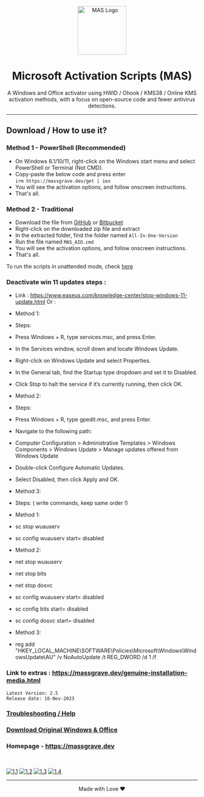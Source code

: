 <p align="center"><img src="https://lookimg.com/images/2023/09/25/QY5RTR.png" alt="MAS Logo" height="128"></p>

<h1 align="center">Microsoft  Activation  Scripts (MAS)</h1>

<p align="center">A Windows and Office activator using HWID / Ohook / KMS38 / Online KMS activation methods, with a focus on open-source code and fewer antivirus detections.</p>
<hr>

## Download / How to use it?

### Method 1 - PowerShell (Recommended)

-   On Windows 8.1/10/11, right-click on the Windows start menu and select PowerShell or Terminal (Not CMD).
-   Copy-paste the below code and press enter\
    `irm https://massgrave.dev/get | iex`
-   You will see the activation options, and follow onscreen instructions.
-   That's all.

### Method 2 - Traditional

-   Download the file from [GitHub](https://github.com/massgravel/Microsoft-Activation-Scripts/archive/refs/heads/master.zip) or [Bitbucket](https://bitbucket.org/WindowsAddict/microsoft-activation-scripts/get/master.zip)
-   Right-click on the downloaded zip file and extract
-   In the extracted folder, find the folder named `All-In-One-Version`
-   Run the file named `MAS_AIO.cmd`
-   You will see the activation options, and follow onscreen instructions.
-   That's all.

To run the scripts in unattended mode, check [here](https://massgrave.dev/command_line_switches.html)

### Deactivate win 11 updates steps : 
-   Link : https://www.easeus.com/knowledge-center/stop-windows-11-update.html
Or :
-   Method 1:
-   Steps:
-   Press Windows + R, type services.msc, and press Enter.
-   In the Services window, scroll down and locate Windows Update.
-   Right-click on Windows Update and select Properties.
-   In the General tab, find the Startup type dropdown and set it to Disabled.
-   Click Stop to halt the service if it’s currently running, then click OK.

-   Method 2:
-   Steps:
-   Press Windows + R, type gpedit.msc, and press Enter.
-   Navigate to the following path:
-   Computer Configuration > Administrative Templates > Windows Components > Windows Update > Manage updates offered from Windows Update
-   Double-click Configure Automatic Updates.
-   Select Disabled, then click Apply and OK.

-   Method 3:
-   Steps: ( write commands, keep same order !)
   -   Method 1:
   -   sc stop wuauserv
   -   sc config wuauserv start= disabled
   -   Method 2:
   -   net stop wuauserv
   -   net stop bits
   -   net stop dosvc
   -   sc config wuauserv start= disabled
   -   sc config bits start= disabled
   -   sc config dosvc start= disabled
   -   Method 3:
   -   reg add "HKEY_LOCAL_MACHINE\SOFTWARE\Policies\Microsoft\Windows\WindowsUpdate\AU" /v NoAutoUpdate /t REG_DWORD /d 1 /f

### Link to extras : https://massgrave.dev/genuine-installation-media.html

```
Latest Version: 2.5
Release date: 16-Nov-2023
```

### [Troubleshooting / Help](https://massgrave.dev/troubleshoot.html)
### [Download Original Windows & Office](https://massgrave.dev/genuine-installation-media.html)
### Homepage - https://massgrave.dev
</br>

[![1.1]][1]
[![1.2]][2]
[![1.3]][3]
[![1.4]][4]

[1.1]: https://lookimg.com/images/2023/03/21/QTvjcD.png (Chat with us without signup)
[1.2]: https://lookimg.com/images/2023/03/21/QTvLyd.png (Chat with us)
[1.3]: https://lookimg.com/images/2023/10/29/QiBot9.png (Follow on 𝕏/Twitter)
[1.4]: https://lookimg.com/images/2023/05/17/Q0iZ2U.png (Reddit)

[1]: https://discord.gg/gjJEfq7ux8
[2]: https://t.me/Microsoft_Activation_Scripts
[3]: https://twitter.com/massgravel
[4]: https://www.reddit.com/r/MAS_Activator

---

<p align="center">Made with Love ❤️</p>
